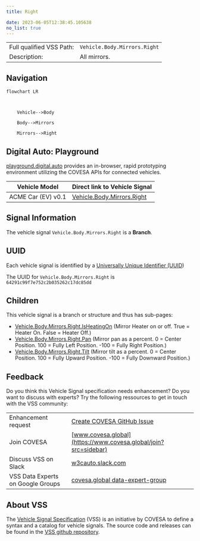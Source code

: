 ```yaml
---
title: Right

date: 2023-06-05T12:38:45.105638
no_list: true
---
```



| | |
|---|---|
| Full qualified VSS Path: | `Vehicle.Body.Mirrors.Right` |
| Description: | All mirrors. |

## Navigation

```mermaid
flowchart LR



    Vehicle-->Body

    Body-->Mirrors

    Mirrors-->Right

```


## Digital Auto: Playground

[playground.digital.auto](http://digital.auto) provides an in-browser, rapid prototyping environment utilizing the COVESA APIs for connected vehicles. 

| Vehicle Model | Direct link to Vehicle Signal |
|---|---|
| ACME Car (EV) v0.1 | [Vehicle.Body.Mirrors.Right](https://digitalauto.netlify.app/model/STLWzk1WyqVVLbfymb4f/cvi/list/Vehicle.Body.Mirrors.Right/) |


## Signal Information




The vehicle signal `Vehicle.Body.Mirrors.Right` is a **Branch**.





## UUID

Each vehicle signal is identified by a [Universally Unique Identifier (UUID](https://en.wikipedia.org/wiki/Universally_unique_identifier))

The UUID for `Vehicle.Body.Mirrors.Right` is `64291c99f7e752c2b035262c17dc85dd`

## Children

This vehicle signal is a branch or structure and thus has sub-pages:

- [Vehicle.Body.Mirrors.Right.IsHeatingOn](isheatingon/) (Mirror Heater on or off. True = Heater On. False = Heater Off.)
- [Vehicle.Body.Mirrors.Right.Pan](pan/) (Mirror pan as a percent. 0 = Center Position. 100 = Fully Left Position. -100 = Fully Right Position.)
- [Vehicle.Body.Mirrors.Right.Tilt](tilt/) (Mirror tilt as a percent. 0 = Center Position. 100 = Fully Upward Position. -100 = Fully Downward Position.)


## Feedback

Do you think this Vehicle Signal specification needs enhancement? Do you want to discuss with experts? Try the following ressources to get in touch with the VSS community:

| | |
|---|---|
| Enhancement request | [Create COVESA GitHub Issue](https://github.com/COVESA/vehicle_signal_specification/issues/new?body=Please+describe+your+feedback&title=Signal+feedback+Vehicle.Body.Mirrors.Right) |
| Join COVESA | [www.covesa.global](https://www.covesa.global/join?src=sidebar) |
| Discuss VSS on Slack | [w3cauto.slack.com](http://w3cauto.slack.com/) |
| VSS Data Experts on Google Groups | [covesa.global data-expert-group](https://groups.google.com/a/covesa.global/g/data-expert-group) |

## About VSS

The [Vehicle Signal Specification](https://covesa.github.io/vehicle_signal_specification/) (VSS)
is an initiative by COVESA to define a syntax and a catalog for vehicle signals.
The source code and releases can be found in the [VSS github repository](https://github.com/COVESA/vehicle_signal_specification).

